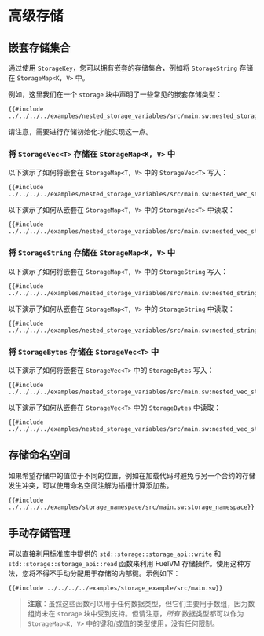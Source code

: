 # 高级存储

## 嵌套存储集合

通过使用 `StorageKey`，您可以拥有嵌套的存储集合，例如将 `StorageString` 存储在 `StorageMap<K, V>` 中。

例如，这里我们在一个 `storage` 块中声明了一些常见的嵌套存储类型：

```sway
{{#include ../../../../examples/nested_storage_variables/src/main.sw:nested_storage_declaration}}
```

请注意，需要进行存储初始化才能实现这一点。

### 将 `StorageVec<T>` 存储在 `StorageMap<K, V>` 中

以下演示了如何将嵌套在 `StorageMap<T, V>` 中的 `StorageVec<T>` 写入：

```sway
{{#include ../../../../examples/nested_storage_variables/src/main.sw:nested_vec_storage_write}}
```

以下演示了如何从嵌套在 `StorageMap<T, V>` 中的 `StorageVec<T>` 中读取：

```sway
{{#include ../../../../examples/nested_storage_variables/src/main.sw:nested_vec_storage_read}}
```

### 将 `StorageString` 存储在 `StorageMap<K, V>` 中

以下演示了如何将嵌套在 `StorageMap<T, V>` 中的 `StorageString` 写入：

```sway
{{#include ../../../../examples/nested_storage_variables/src/main.sw:nested_string_storage_write}}
```

以下演示了如何从嵌套在 `StorageMap<T, V>` 中的 `StorageString` 中读取：

```sway
{{#include ../../../../examples/nested_storage_variables/src/main.sw:nested_string_storage_read}}
```

### 将 `StorageBytes` 存储在 `StorageVec<T>` 中

以下演示了如何将嵌套在 `StorageVec<T>` 中的 `StorageBytes` 写入：

```sway
{{#include ../../../../examples/nested_storage_variables/src/main.sw:nested_vec_storage_write}}
```

以下演示了如何从嵌套在 `StorageVec<T>` 中的 `StorageBytes` 中读取：

```sway
{{#include ../../../../examples/nested_storage_variables/src/main.sw:nested_vec_storage_read}}
```

## 存储命名空间

如果希望存储中的值位于不同的位置，例如在加载代码时避免与另一个合约的存储发生冲突，可以使用命名空间注解为插槽计算添加盐。

```sway
{{#include ../../../../examples/storage_namespace/src/main.sw:storage_namespace}}
```

## 手动存储管理

可以直接利用标准库中提供的 `std::storage::storage_api::write` 和 `std::storage::storage_api::read` 函数来利用 FuelVM 存储操作。使用这种方法，您将不得不手动分配用于存储的内部键。示例如下：

```sway
{{#include ../../../../examples/storage_example/src/main.sw}}
```

> **注意**：虽然这些函数可以用于任何数据类型，但它们主要用于数组，因为数组尚未在 `storage` 块中受到支持。但请注意，_所有_ 数据类型都可以作为 `StorageMap<K, V>` 中的键和/或值的类型使用，没有任何限制。
